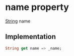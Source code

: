 


# name property








[String](https://api.dart.dev/stable/2.12.3/dart-core/String-class.html) name
  







## Implementation

```dart
String get name => _name;
```








